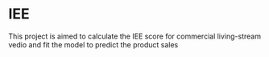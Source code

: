 # IEE
This project is aimed to calculate the IEE score for commercial living-stream vedio and fit the model to predict the product sales
